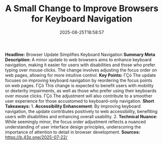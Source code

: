 ﻿---
title: "A Small Change to Improve Browsers for Keyboard Navigation"
date: "2025-08-25T18:58:57"
category: "Markets"
summary: ""
slug: "a small change to improve browsers for keyboard navigation"
source_urls:
  - "https://b.43z.one/2025-07-22/"
seo:
  title: "A Small Change to Improve Browsers for Keyboard Navigation | Hash n Hedge"
  description: ""
  keywords: ["news", "markets", "brief"]
---
**Headline:** Browser Update Simplifies Keyboard Navigation  **Summary Meta Description:** A minor update to web browsers aims to enhance keyboard navigation, making it easier for users with disabilities and those who prefer typing over mouse clicks. The change involves adjusting the focus order on web pages, allowing for more intuitive control.  **Key Points:**  ΓÇó The update focuses on improving keyboard navigation by reordering the focus points on web pages. ΓÇó This change is expected to benefit users with mobility or dexterity impairments, as well as those who prefer using their keyboards over mouse clicks. ΓÇó The adjustment will also contribute to a smoother user experience for those accustomed to keyboard-only navigation.  **Short Takeaways:**  1. **Accessibility Enhancement**: By improving keyboard navigation, the update contributes positively to web accessibility, benefiting users with disabilities and enhancing overall usability. 2. **Technical Nuance**: While seemingly minor, the focus order adjustment reflects a nuanced understanding of user interface design principles, underscoring the importance of attention to detail in browser development.  **Sources:** https://b.43z.one/2025-07-22/ 
